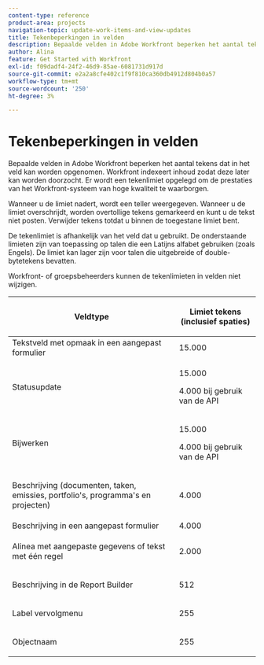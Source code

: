 ```yaml
---
content-type: reference
product-area: projects
navigation-topic: update-work-items-and-view-updates
title: Tekenbeperkingen in velden
description: Bepaalde velden in Adobe Workfront beperken het aantal tekens dat in het veld kan worden opgenomen. Workfront indexeert inhoud zodat deze later kan worden doorzocht. Er wordt een tekenlimiet opgelegd om de prestaties van het Workfront-systeem van hoge kwaliteit te waarborgen.
author: Alina
feature: Get Started with Workfront
exl-id: f09dadf4-24f2-46d9-85ae-6081731d917d
source-git-commit: e2a2a8cfe402c1f9f810ca360db4912d804b0a57
workflow-type: tm+mt
source-wordcount: '250'
ht-degree: 3%

---
```


# Tekenbeperkingen in velden

Bepaalde velden in Adobe Workfront beperken het aantal tekens dat in het veld kan worden opgenomen. Workfront indexeert inhoud zodat deze later kan worden doorzocht. Er wordt een tekenlimiet opgelegd om de prestaties van het Workfront-systeem van hoge kwaliteit te waarborgen.

Wanneer u de limiet nadert, wordt een teller weergegeven. Wanneer u de limiet overschrijdt, worden overtollige tekens gemarkeerd en kunt u de tekst niet posten. Verwijder tekens totdat u binnen de toegestane limiet bent.

De tekenlimiet is afhankelijk van het veld dat u gebruikt. De onderstaande limieten zijn van toepassing op talen die een Latijns alfabet gebruiken (zoals Engels). De limiet kan lager zijn voor talen die uitgebreide of double-bytetekens bevatten.

Workfront- of groepsbeheerders kunnen de tekenlimieten in velden niet wijzigen.

<table style="table-layout:auto"> 
 <col> 
 <col> 
 <thead> 
  <tr> 
   <th> <p><strong>Veldtype</strong> </p> </th> 
   <th> <p><strong>Limiet tekens (</strong><strong>inclusief spaties)</strong> </p> </th> 
  </tr> 
 </thead> 
 <tbody> 
  <tr> 
   <td>Tekstveld met opmaak in een aangepast formulier</td> 
   <td>15.000</td> 
  </tr> 
  <tr> 
   <td> <p>Statusupdate</p> </td> 
   <td> <p>15.000</p>
   <p> 4.000 bij gebruik van de API</p> </td> 
  </tr> 
  <tr> 
   <td> <p>Bijwerken</p> </td> 
   <td> <p>15.000</p> 
   <p> 4.000 bij gebruik van de API</p></td> 
  </tr> 
  <tr> 
   <td> <p>Beschrijving (documenten, taken, emissies, portfolio's, programma's en projecten)</p> </td> 
   <td> <p>4.000</p> </td> 
  </tr> 
  <tr> 
   <td>Beschrijving in een aangepast formulier</td> 
   <td>4.000</td> 
  </tr> 
  <tr> 
   <td> <p>Alinea met aangepaste gegevens of tekst met één regel </p> </td> 
   <td> <p>2.000</p> </td> 
  </tr> 
  <tr> 
   <td> <p>Beschrijving in de Report Builder</p> </td> 
   <td> <p>512</p> </td> 
  </tr> 
  <tr> 
   <td> <p>Label vervolgmenu</p> </td> 
   <td> <p>255</p> </td> 
  </tr> 
  <tr> 
   <td> <p>Objectnaam</p> </td> 
   <td> <p>255</p> </td> 
  </tr> 
 </tbody> 
</table>
